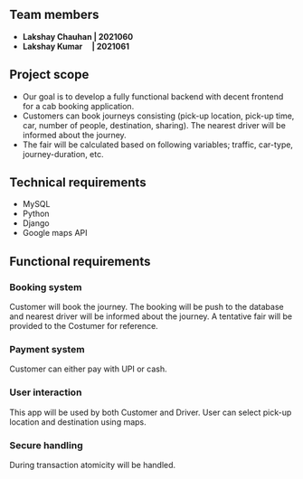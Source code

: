 ## Team members
- **Lakshay Chauhan | 2021060**
- **Lakshay Kumar      | 2021061**

## Project scope
- Our goal is to develop a fully functional backend with decent frontend for a cab booking application.<br>
- Customers can book journeys consisting (pick-up location, pick-up time, car, number of people, destination, sharing). The nearest driver will be informed about the journey.<br>
- The fair will be calculated based on following variables; traffic, car-type, journey-duration, etc.

## Technical requirements
- MySQL 
- Python
- Django
- Google maps API

## Functional requirements

### Booking system
Customer will book the journey. The booking will be push to the database and nearest driver will be informed about the journey. A tentative fair will be provided to the Costumer for reference.

### Payment system
Customer can either pay with UPI or cash. 

### User interaction
This app will be used by both Customer and Driver. User can select pick-up location and destination using maps. 

### Secure handling
During transaction atomicity will be handled.